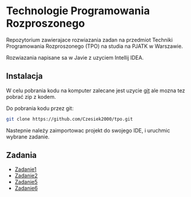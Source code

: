 # Technologie Programowania Rozproszonego

Repozytorium zawierajace rozwiazania zadan na przedmiot Techniki Programowania Rozproszonego (TPO) na 
studia na PJATK w Warszawie.

Rozwiazania napisane sa w Javie z uzyciem Intellij IDEA. 

## Instalacja
W celu pobrania kodu na komputer zalecane jest uzycie [git](https://git-scm.com) ale mozna tez pobrać 
zip z kodem. 

Do pobrania kodu przez git:
```bash
git clone https://github.com/Czesiek2000/tpo.git
```

Nastepnie należy zaimportowac projekt do swojego IDE, i uruchmic wybrane zadanie.

## Zadania
* [Zadanie1](./src/Zadanie1/README.md)
* [Zadanie2](./src/Zadanie2/README.md)
* [Zadanie5](./tpo_servlety/src/README.md)
* [Zadanie6](./src/Zadanie6/README.md)
